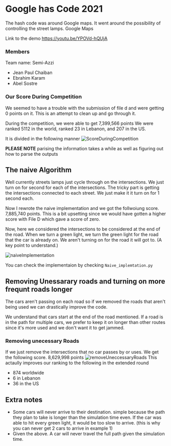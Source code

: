 # Google has Code 2021
The hash code was around Google maps. It went around the possibility of controlling the street lamps.
Google Maps

Link to the demo
https://youtu.be/YPOVd-hQUjA
### Members
Team name: Semi-Azzi

* Jean Paul Chaiban
* Ebrahim Karam
* Abel Sostre 

### Our Score During Competition
We seemed to have a trouble with the submission of file d and were getting 0 points on it. This is an attempt to clean up and go through it. 

During the competition, we were able to get 
7,399,566 points
We were ranked 5112 in the world, ranked 23 in Lebanon, and 207 in the US.

It is divided in the following manner
![ScoreDuringCompetition](https://user-images.githubusercontent.com/10140799/109393997-aa544400-78f2-11eb-807e-50cb962b8cc3.png)

**PLEASE NOTE**
parising the information takes a while as well as figuring out how to parse the outputs

## The naive Algorithm
Well currently streets lamps just cycle through on the intersections. We just turn on for second for each of the intersections. The tricky part is getting the intersections connected to each street. We just make it it turn on for 1 second each.

Now I rewrote the naive implementation and we got the follwoiung score. 7,885,740 points. This is a bit upsetting since we would have gotten a higher score with File D which gave a score of zero.

Now, here we considered the intersections to be considered at the end of the road. When we turn a green light, we turn the green light for the road that the car is already on. We aren't turning on for the road it will got to. (A key point to understand.)

![naiveImplementation](https://user-images.githubusercontent.com/10140799/109394042-ec7d8580-78f2-11eb-9092-d8dc5b7254e6.png)

You can check the implementaion by checking `Naive_implemtation.py`



## Removing Unessarary roads and turning on more frequnt roads longer
The cars aren't passing on each road so if we removed the roads that aren't being used we can drastically improve the code. 

We understand that cars start at the end of the road mentioned. 
If a road is in the path for multiple cars, we prefer to keep it on longer than other routes since it's more used and we don't want it to get jammed. 

### Removing unecessary Roads
If we just remove the intersections that no car passes by or uses. We get the following score. 8,629,998 points
![removeUneccessaryRoads](https://user-images.githubusercontent.com/10140799/109398558-9ff27400-790b-11eb-8c64-abf0b38606d1.png)
This actaully improves our ranking to the following in the extended round
* 874 worldwide
* 6 in Lebanon
* 36 in the US




## Extra notes
* Some cars will never arrive to their destination. simple because the path they plan to take is longer than the simulation time even. If the car was able to hit every green light, it would be too slow to arrive. (this is why you can never get 2 cars to arrive in example 1)
* Given the above. A car will never travel the full path given the simulation time.



